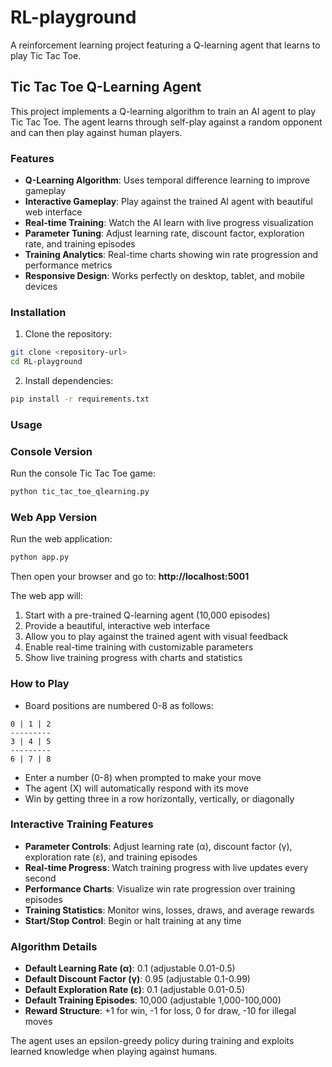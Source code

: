 # RL-playground

A reinforcement learning project featuring a Q-learning agent that learns to play Tic Tac Toe.

## Tic Tac Toe Q-Learning Agent

This project implements a Q-learning algorithm to train an AI agent to play Tic Tac Toe. The agent learns through self-play against a random opponent and can then play against human players.

### Features

- **Q-Learning Algorithm**: Uses temporal difference learning to improve gameplay
- **Interactive Gameplay**: Play against the trained AI agent with beautiful web interface
- **Real-time Training**: Watch the AI learn with live progress visualization
- **Parameter Tuning**: Adjust learning rate, discount factor, exploration rate, and training episodes
- **Training Analytics**: Real-time charts showing win rate progression and performance metrics
- **Responsive Design**: Works perfectly on desktop, tablet, and mobile devices

### Installation

1. Clone the repository:
```bash
git clone <repository-url>
cd RL-playground
```

2. Install dependencies:
```bash
pip install -r requirements.txt
```

### Usage

### Console Version
Run the console Tic Tac Toe game:
```bash
python tic_tac_toe_qlearning.py
```

### Web App Version
Run the web application:
```bash
python app.py
```

Then open your browser and go to: **http://localhost:5001**

The web app will:
1. Start with a pre-trained Q-learning agent (10,000 episodes)
2. Provide a beautiful, interactive web interface
3. Allow you to play against the trained agent with visual feedback
4. Enable real-time training with customizable parameters
5. Show live training progress with charts and statistics

### How to Play

- Board positions are numbered 0-8 as follows:
```
0 | 1 | 2
---------
3 | 4 | 5
---------
6 | 7 | 8
```

- Enter a number (0-8) when prompted to make your move
- The agent (X) will automatically respond with its move
- Win by getting three in a row horizontally, vertically, or diagonally

### Interactive Training Features

- **Parameter Controls**: Adjust learning rate (α), discount factor (γ), exploration rate (ε), and training episodes
- **Real-time Progress**: Watch training progress with live updates every second
- **Performance Charts**: Visualize win rate progression over training episodes
- **Training Statistics**: Monitor wins, losses, draws, and average rewards
- **Start/Stop Control**: Begin or halt training at any time

### Algorithm Details

- **Default Learning Rate (α)**: 0.1 (adjustable 0.01-0.5)
- **Default Discount Factor (γ)**: 0.95 (adjustable 0.1-0.99)
- **Default Exploration Rate (ε)**: 0.1 (adjustable 0.01-0.5)
- **Default Training Episodes**: 10,000 (adjustable 1,000-100,000)
- **Reward Structure**: +1 for win, -1 for loss, 0 for draw, -10 for illegal moves

The agent uses an epsilon-greedy policy during training and exploits learned knowledge when playing against humans.
